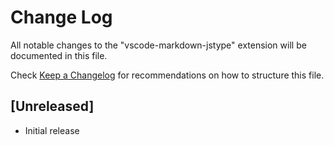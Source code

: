 # Change Log

All notable changes to the "vscode-markdown-jstype" extension will be documented in this file.

Check [Keep a Changelog](http://keepachangelog.com/) for recommendations on how to structure this file.

## [Unreleased]

- Initial release